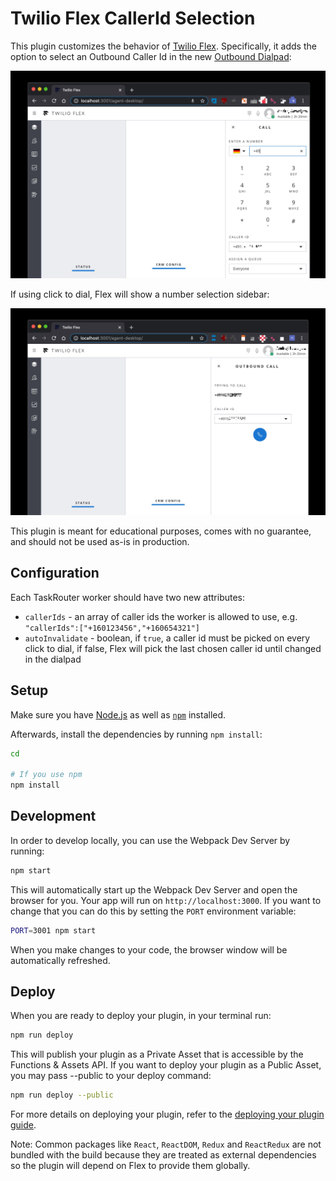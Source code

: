 # Twilio Flex CallerId Selection

This plugin customizes the behavior of [Twilio Flex](https://www.twilio.com/flex). Specifically, it adds the option to select an Outbound Caller Id in the new [Outbound Dialpad](https://www.twilio.com/docs/flex/dialpad/use):

![Dialpad extension](/img/outbound_dialpad.jpg?raw=true)

If using click to dial, Flex will show a number selection sidebar:

![ClicktoDial sidebar](/img/outbound_clicktodial.jpg?raw=true)

This plugin is meant for educational purposes, comes with no guarantee, and should not be used as-is in production.

## Configuration

Each TaskRouter worker should have two new attributes:

- `callerIds` - an array of caller ids the worker is allowed to use, e.g. `"callerIds":["+160123456","+160654321"]`
- `autoInvalidate` - boolean, if `true`, a caller id must be picked on every click to dial, if false, Flex will pick the last chosen caller id until changed in the dialpad

## Setup

Make sure you have [Node.js](https://nodejs.org) as well as [`npm`](https://npmjs.com) installed.

Afterwards, install the dependencies by running `npm install`:

```bash
cd

# If you use npm
npm install
```

## Development

In order to develop locally, you can use the Webpack Dev Server by running:

```bash
npm start
```

This will automatically start up the Webpack Dev Server and open the browser for you. Your app will run on `http://localhost:3000`. If you want to change that you can do this by setting the `PORT` environment variable:

```bash
PORT=3001 npm start
```

When you make changes to your code, the browser window will be automatically refreshed.

## Deploy

When you are ready to deploy your plugin, in your terminal run:

```bash
npm run deploy
```

This will publish your plugin as a Private Asset that is accessible by the Functions & Assets API. If you want to deploy your plugin as a Public Asset, you may pass --public to your deploy command:

```bash
npm run deploy --public
```

For more details on deploying your plugin, refer to the [deploying your plugin guide](https://www.twilio.com/docs/flex/plugins#deploying-your-plugin).

Note: Common packages like `React`, `ReactDOM`, `Redux` and `ReactRedux` are not bundled with the build because they are treated as external dependencies so the plugin will depend on Flex to provide them globally.
